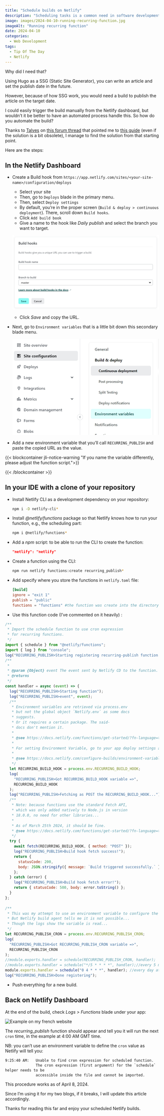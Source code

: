 ```yaml
---
title: "Schedule builds on Netlify"
description: "Scheduling tasks is a common need in software development. With my Hugo blogs, I needed such a task to automate the publishing workflow of my articles."
image: images/2024-04-10-running-recurring-function.jpg
imageAlt: "Running recurring function"
date: 2024-04-10
categories:
  - Web Development
tags:
  - Tip Of The Day
  - Netlify
---
```


Why did I need that?

Using Hugo as a SSG (Static Site Generator), you can write an article and set the publish date in the future.

However, because of how SSG work, you would need a build to publish the article on the target date.

I could easily trigger the build manually from the Netlify dashboard, but wouldn’t it be better to have an automated process handle this. So how do you automate the build?

Thanks to [Talves](https://answers.netlify.com/u/talves) on [this forum thread](https://answers.netlify.com/t/scheduling-builds-and-deploys-with-netlify/2563/5) that pointed me to [this guide](https://www.raymondcamden.com/2022/02/04/an-early-look-at-netlify-scheduled-functions) (even if the solution is a bit obsolete), I manage to find the solution from that starting point.

Here are the steps:

## In the Netlify Dashboard

- Create a Build hook from `https://app.netlify.com/sites/<your-site-name>/configuration/deploys`

  - Select your site
  - Then, go to `Deploys` blade in the primary menu.
  - Then, select `Deploy settings`
  - By default, you’re in the proper screen (`Build & deploy > continuous deployment`). There, scroll down `Build hooks`.
  - Click `Add build book`
  - Give a name to the hook like _Daily publish_ and select the branch you want to target.

  ![Adding a build hook](images/build-hook-form.jpg)

  - Click _Save_ and copy the URL.

- Next, go to `Environment variables` that is a little bit down this secondary blade menu.

  ![Location of `Environment variables` menu](images/environment-variables-menu-blade.jpg)

- Add a new environment variable that you’ll call `RECURRING_PUBLISH` and paste the copied URL as the value.

{{< blockcontainer jli-notice-warning "If you name the variable differently, please adjust the function script.">}}

{{< /blockcontainer >}}

## In your IDE with a clone of your repository

- Install Netlify CLI as a development dependency on your repository:

  ```bash
  npm i -D netlify-cli*
  ```

- Install _@netlify/functions_ package so that Netlify knows how to run your function, e.g., the scheduling part:

  ```bash
  npm i @netlify/functions*
  ```

- Add a _npm_ script: to be able to run the CLI to create the function:

  ```json
  "netlify": "netlify"
  ```

- Create a function using the CLI:

  ```bash
  npm run netlify functions:create recurring_publish*
  ```

- Add specify where you store the functions in `netlify.toml` file:

  ```toml
  [build]
  ignore = "exit 1"
  publish = "public"
  functions = "functions" #the function was create into the directory 'functions' at the root of your repository.
  ```

- Use this function code (I’ve commented on it heavily) :

```jsx
/**
 * Import the schedule function to use cron expression
 * for recurring functions.
 */
import { schedule } from "@netlify/functions";
import { log } from "console";
log("RECURRING_PUBLISH>Starting registering recurring-publish function...");
/**
 *
 * @param {Object} event The event sent by Netlify CD to the function.
 * @returns
 */
const handler = async (event) => {
  log("RECURRING_PUBLISH>Starting function");
  log("RECURRING_PUBLISH>event", event);
  /**
   * Environment variables are retrieved via process.env
   * but not the global object `Netlify.env` as some docs
   * suggests.
   * Or it requires a certain package. The said-
   * docs don't mention it.
   *
   * @see https://docs.netlify.com/functions/get-started/?fn-language=ts#environment-variables
   *
   * For setting Environment Variable, go to your app deploy settings and select the "Environment Variables" blade.
   *
   * @see https://docs.netlify.com/configure-builds/environment-variables/
   */
  let RECURRING_BUILD_HOOK = process.env.RECURRING_BUILD_HOOK;
  log(
    "RECURRING_PUBLISH>Got RECURRING_BUILD_HOOK variable =>",
    RECURRING_BUILD_HOOK
  );
  log("RECURRING_PUBLISH>Fetching as POST the RECURRING_BUILD_HOOK...");
  /**
   * Note: because functions use the standard Fetch API,
   * which was only added natively to Node.js in version
   * 18.0.0, no need for other libraries...
   *
   * As of March 25th 2024, it should be fine.
   * @see https://docs.netlify.com/functions/get-started/?fn-language=ts#runtime
   */
  try {
    await fetch(RECURRING_BUILD_HOOK, { method: "POST" });
    log("RECURRING_PUBLISH>Build hook fetch success!");
    return {
      statusCode: 200,
      body: JSON.stringify({ message: `Build triggered successfully.` }),
    };
  } catch (error) {
    log("RECURRING_PUBLISH>Build hook fetch error!");
    return { statusCode: 500, body: error.toString() };
  }
};

/**
 * This was my attempt to use an environment variable to configure the cron.
 * But Netlify build agent tells me it is not possible...
 * Though the logs show the variable is read...
 */
let RECURRING_PUBLISH_CRON = process.env.RECURRING_PUBLISH_CRON;
log(
  "RECURRING_PUBLISH>Got RECURRING_PUBLISH_CRON variable =>",
  RECURRING_PUBLISH_CRON
);
//module.exports.handler = schedule(RECURRING_PUBLISH_CRON, handler);
//module.exports.handler = schedule("*/5 * * * *", handler);//every 5 min
module.exports.handler = schedule("0 4 * * *", handler); //every day at 4am GMT
log("RECURRING_PUBLISH>Done registering");
```

- Push everything for a new build.

## Back on Netlify Dashboard

At the end of the build, check _Logs > Functions_ blade under your app:

![Example on my french website](images/2024-04-12-running-recurring-function.jpg)

The _recurring_publish_ function should appear and tell you it will run the next `cron` time, in the example at 4:00 AM GMT time.

NB: you can’t use an environment variable to define the `cron` value as Netlify will tell you:

```log
9:25:40 AM:   Unable to find cron expression for scheduled function.
              The cron expression (first argument) for the `schedule` helper needs to be
              accessible inside the file and cannot be imported.
```

This procedure works as of April 8, 2024.

Since I’m using it for my two blogs, if it breaks, I will update this article accordingly.

Thanks for reading this far and enjoy your scheduled Netlify builds.
